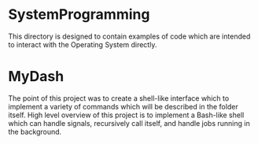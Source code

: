 # SystemProgramming

This directory is designed to contain examples of code which are intended to interact with the Operating System directly. 

# MyDash

The point of this project was to create a shell-like interface which to implement a variety of commands which will be described in the folder itself. High level overview of this project is to implement a Bash-like shell which can handle signals, recursively call itself, and handle jobs running in the background.


